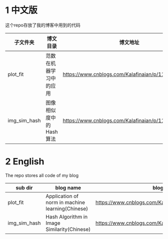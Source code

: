 # 1 中文版
这个repo存放了我的博客中用到的代码

|子文件夹|博文目录|博文地址|
|--|--|--|
|plot_fit|范数在机器学习中的应用|https://www.cnblogs.com/Kalafinaian/p/11220761.html|
|img_sim_hash|图像相似度中的Hash算法|https://www.cnblogs.com/Kalafinaian/p/11260808.html|
 

# 2 English 
The repo stores all code of my blog

|sub dir|blog name|blog url|
|--|--|--|
|plot_fit|Application of norm in machine learning(Chinese)|https://www.cnblogs.com/Kalafinaian/p/11220761.html|
|img_sim_hash|Hash Algorithm in Image Similarity(Chinese)|https://www.cnblogs.com/Kalafinaian/p/11260808.html|
